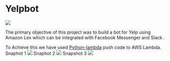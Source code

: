 # Yelpbot 
![](https://github.com/akhi1312/Yelpbot/blob/master/YelpBot/Sample%20Images/Yelp.jpg?raw=true)


The primary objective of this project was to build a bot for Yelp using Amazon Lex which can be integrated with Facebook Messenger and Slack .

To Achieve this we have used [Python-lambda](https://github.com/nficano/python-lambda) push code to AWS Lambda.
Snaphot 1
![](https://github.com/akhi1312/Yelpbot/blob/master/YelpBot/Sample%20Images/Snap1.png)
Snaphot 2
![](https://github.com/akhi1312/Yelpbot/blob/master/YelpBot/Sample%20Images/Snap1.png)
Snapshot 3
![](https://github.com/akhi1312/Yelpbot/blob/master/YelpBot/Sample%20Images/Snap1.png)

